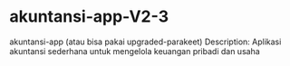# akuntansi-app-V2-3
akuntansi-app (atau bisa pakai upgraded-parakeet) Description: Aplikasi akuntansi sederhana untuk mengelola keuangan pribadi dan usaha
